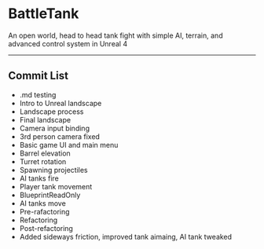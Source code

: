 # BattleTank
An open world, head to head tank fight with simple AI, terrain, and advanced control system in Unreal 4

---

## Commit List
* .md testing
* Intro to Unreal landscape
* Landscape process
* Final landscape
* Camera input binding
* 3rd person camera fixed
* Basic game UI and main menu
* Barrel elevation
* Turret rotation
* Spawning projectiles
* AI tanks fire
* Player tank movement
* BlueprintReadOnly
* AI tanks move
* Pre-rafactoring
* Refactoring
* Post-refactoring
* Added sideways friction, improved tank aimaing, AI tank tweaked